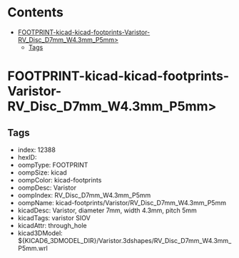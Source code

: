



Contents
========

* [FOOTPRINT-kicad-kicad-footprints-Varistor-RV_Disc_D7mm_W4.3mm_P5mm>](#footprint-kicad-kicad-footprints-varistor-rv_disc_d7mm_w43mm_p5mm)
	* [Tags](#tags)

# FOOTPRINT-kicad-kicad-footprints-Varistor-RV_Disc_D7mm_W4.3mm_P5mm>

## Tags

- index: 12388
- hexID: 
- oompType: FOOTPRINT
- oompSize: kicad
- oompColor: kicad-footprints
- oompDesc: Varistor
- oompIndex: RV_Disc_D7mm_W4.3mm_P5mm
- oompName: kicad-footprints/Varistor/RV_Disc_D7mm_W4.3mm_P5mm
- kicadDesc: Varistor, diameter 7mm, width 4.3mm, pitch 5mm
- kicadTags: varistor SIOV
- kicadAttr: through_hole
- kicad3DModel: ${KICAD6_3DMODEL_DIR}/Varistor.3dshapes/RV_Disc_D7mm_W4.3mm_P5mm.wrl
